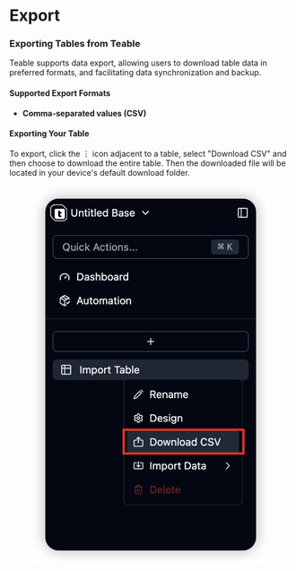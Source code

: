 # Export

### Exporting Tables from Teable

Teable supports data export, allowing users to download table data in preferred formats, and facilitating data synchronization and backup.

#### Supported Export Formats

* **Comma-separated values (CSV)**

#### Exporting Your Table

To export, click the ⋮ icon adjacent to a table, select "Download CSV" and then choose to download the entire table. Then the downloaded file will be located in your device's default download folder.

<figure><img src="../../.gitbook/assets/image (30).png" alt=""><figcaption></figcaption></figure>
